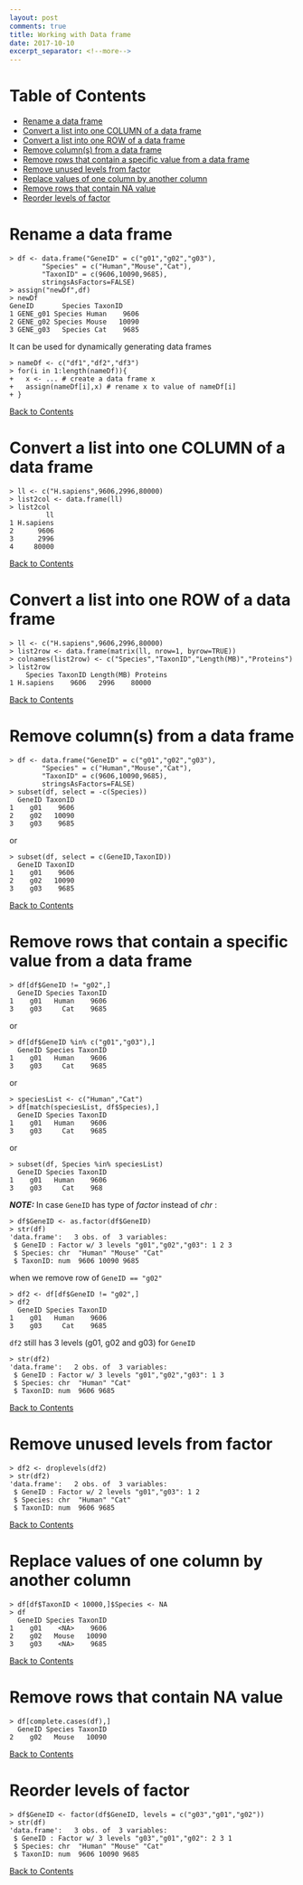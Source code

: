 ```yaml
---
layout: post
comments: true
title: Working with Data frame
date: 2017-10-10
excerpt_separator: <!--more-->
---
```


<a name="go_to_top"></a>

Table of Contents
=================

   * [Rename a data frame](#rename-a-data-frame)
   * [Convert a list into one COLUMN of a data frame](#convert-a-list-into-one-column-of-a-data-frame)
   * [Convert a list into one ROW of a data frame](#convert-a-list-into-one-row-of-a-data-frame)
   * [Remove column(s) from a data frame](#remove-columns-from-a-data-frame)
   * [Remove rows that contain a specific value from a data frame](#remove-rows-that-contain-a-specific-value-from-a-data-frame)
   * [Remove unused levels from factor](#remove-unused-levels-from-factor)
   * [Replace values of one column by another column](#replace-values-of-one-column-by-another-column)
   * [Remove rows that contain NA value](#remove-rows-that-contain-na-value)
   * [Reorder levels of factor](#reorder-levels-of-factor)
<!--more-->

# Rename a data frame

```{r}
> df <- data.frame("GeneID" = c("g01","g02","g03"),
		"Species" = c("Human","Mouse","Cat"),
		"TaxonID" = c(9606,10090,9685),
		stringsAsFactors=FALSE)
> assign("newDf",df)
> newDf
GeneID       Species TaxonID
1 GENE_g01 Species Human    9606
2 GENE_g02 Species Mouse   10090
3 GENE_g03   Species Cat    9685
```

It can be used for dynamically generating data frames
```{r}
> nameDf <- c("df1","df2","df3")
> for(i in 1:length(nameDf)){
+ 	x <- ... # create a data frame x
+ 	assign(nameDf[i],x) # rename x to value of nameDf[i]
+ }
```
[Back to Contents](#go_to_top)

# Convert a list into one COLUMN of a data frame
```{r}
> ll <- c("H.sapiens",9606,2996,80000)
> list2col <- data.frame(ll)
> list2col
         ll
1 H.sapiens
2      9606
3      2996
4     80000
```
[Back to Contents](#go_to_top)

# Convert a list into one ROW of a data frame

```{r}
> ll <- c("H.sapiens",9606,2996,80000)
> list2row <- data.frame(matrix(ll, nrow=1, byrow=TRUE))
> colnames(list2row) <- c("Species","TaxonID","Length(MB)","Proteins")
> list2row
    Species TaxonID Length(MB) Proteins
1 H.sapiens    9606   2996    80000
```
[Back to Contents](#go_to_top)

# Remove column(s) from a data frame

```{r}
> df <- data.frame("GeneID" = c("g01","g02","g03"),
		"Species" = c("Human","Mouse","Cat"),
		"TaxonID" = c(9606,10090,9685),
		stringsAsFactors=FALSE)
> subset(df, select = -c(Species))
  GeneID TaxonID
1    g01    9606
2    g02   10090
3    g03    9685
```
or
```{r}
> subset(df, select = c(GeneID,TaxonID))
  GeneID TaxonID
1    g01    9606
2    g02   10090
3    g03    9685
```
[Back to Contents](#go_to_top)

# Remove rows that contain a specific value from a data frame

```{r}
> df[df$GeneID != "g02",]
  GeneID Species TaxonID
1    g01   Human    9606
3    g03     Cat    9685
```
or
```{r}
> df[df$GeneID %in% c("g01","g03"),]
  GeneID Species TaxonID
1    g01   Human    9606
3    g03     Cat    9685
```
or
```{r}
> speciesList <- c("Human","Cat")
> df[match(speciesList, df$Species),]
  GeneID Species TaxonID
1    g01   Human    9606
3    g03     Cat    9685
```
or
```{r}
> subset(df, Species %in% speciesList)
  GeneID Species TaxonID
1    g01   Human    9606
3    g03     Cat    968
```
_**NOTE:**_
In case `GeneID` has type of *factor* instead of *chr* :
```{r}
> df$GeneID <- as.factor(df$GeneID)
> str(df)
'data.frame':	3 obs. of  3 variables:
 $ GeneID : Factor w/ 3 levels "g01","g02","g03": 1 2 3
 $ Species: chr  "Human" "Mouse" "Cat"
 $ TaxonID: num  9606 10090 9685
```
when we remove row of `GeneID == "g02"`
```{r}
> df2 <- df[df$GeneID != "g02",]
> df2
  GeneID Species TaxonID
1    g01   Human    9606
3    g03     Cat    9685
```
`df2` still has 3 levels (g01, g02 and g03) for `GeneID`
```{r}
> str(df2)
'data.frame':	2 obs. of  3 variables:
 $ GeneID : Factor w/ 3 levels "g01","g02","g03": 1 3
 $ Species: chr  "Human" "Cat"
 $ TaxonID: num  9606 9685
```
[Back to Contents](#go_to_top)

# Remove unused levels from factor
```{r}
> df2 <- droplevels(df2)
> str(df2)
'data.frame':	2 obs. of  3 variables:
 $ GeneID : Factor w/ 2 levels "g01","g03": 1 2
 $ Species: chr  "Human" "Cat"
 $ TaxonID: num  9606 9685
```
[Back to Contents](#go_to_top)

# Replace values of one column by another column
```{r}
> df[df$TaxonID < 10000,]$Species <- NA
> df
  GeneID Species TaxonID
1    g01    <NA>    9606
2    g02   Mouse   10090
3    g03    <NA>    9685
```
[Back to Contents](#go_to_top)

# Remove rows that contain NA value
```{r}
> df[complete.cases(df),]
  GeneID Species TaxonID
2    g02   Mouse   10090
```
[Back to Contents](#go_to_top)

# Reorder levels of factor
```{r}
> df$GeneID <- factor(df$GeneID, levels = c("g03","g01","g02"))
> str(df)
'data.frame':	3 obs. of  3 variables:
 $ GeneID : Factor w/ 3 levels "g03","g01","g02": 2 3 1
 $ Species: chr  "Human" "Mouse" "Cat"
 $ TaxonID: num  9606 10090 9685
```
[Back to Contents](#go_to_top)
